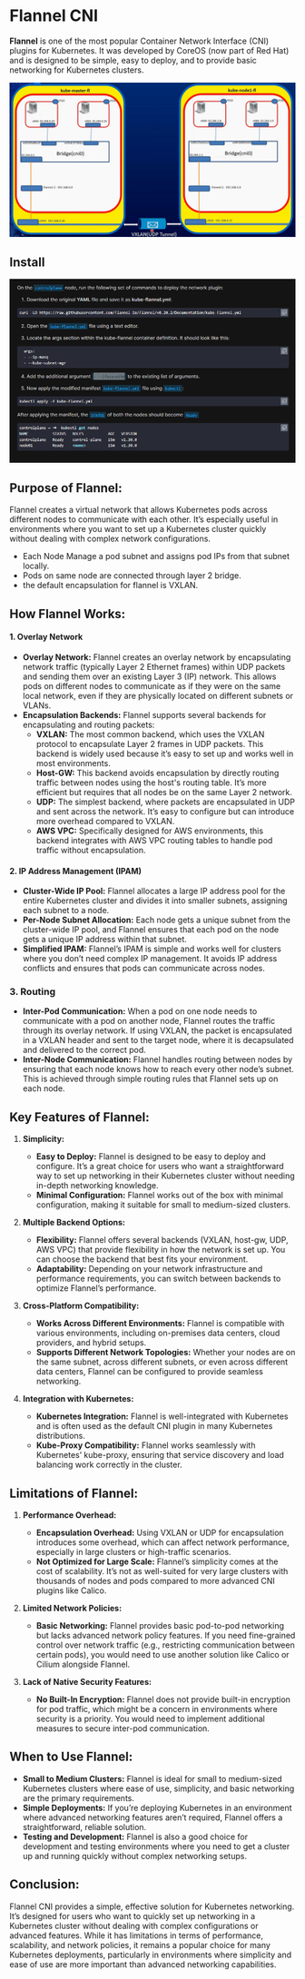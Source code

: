 # Flannel CNI

**Flannel** is one of the most popular Container Network Interface (CNI) plugins for Kubernetes. It was developed by CoreOS (now part of Red Hat) and is designed to be simple, easy to deploy, and to provide basic networking for Kubernetes clusters.

![alt text](images/flannel-ex.png)

## Install

![alt text](images/flannel-setup-1.png)

## **Purpose of Flannel:**

Flannel creates a virtual network that allows Kubernetes pods across different nodes to communicate with each other. It’s especially useful in environments where you want to set up a Kubernetes cluster quickly without dealing with complex network configurations.

- Each Node Manage a pod subnet and assigns pod IPs from that subnet locally.
- Pods on same node are connected through layer 2 bridge.
- the default encapsulation for flannel is VXLAN.

## **How Flannel Works:**

#### 1. Overlay Network

- **Overlay Network:** Flannel creates an overlay network by encapsulating network traffic (typically Layer 2 Ethernet frames) within UDP packets and sending them over an existing Layer 3 (IP) network. This allows pods on different nodes to communicate as if they were on the same local network, even if they are physically located on different subnets or VLANs.
- **Encapsulation Backends:** Flannel supports several backends for encapsulating and routing packets:
  - **VXLAN:** The most common backend, which uses the VXLAN protocol to encapsulate Layer 2 frames in UDP packets. This backend is widely used because it’s easy to set up and works well in most environments.
  - **Host-GW:** This backend avoids encapsulation by directly routing traffic between nodes using the host's routing table. It’s more efficient but requires that all nodes be on the same Layer 2 network.
  - **UDP:** The simplest backend, where packets are encapsulated in UDP and sent across the network. It’s easy to configure but can introduce more overhead compared to VXLAN.
  - **AWS VPC:** Specifically designed for AWS environments, this backend integrates with AWS VPC routing tables to handle pod traffic without encapsulation.

#### 2. IP Address Management (IPAM)

- **Cluster-Wide IP Pool:** Flannel allocates a large IP address pool for the entire Kubernetes cluster and divides it into smaller subnets, assigning each subnet to a node.
- **Per-Node Subnet Allocation:** Each node gets a unique subnet from the cluster-wide IP pool, and Flannel ensures that each pod on the node gets a unique IP address within that subnet.
- **Simplified IPAM:** Flannel’s IPAM is simple and works well for clusters where you don’t need complex IP management. It avoids IP address conflicts and ensures that pods can communicate across nodes.

### 3. Routing

- **Inter-Pod Communication:** When a pod on one node needs to communicate with a pod on another node, Flannel routes the traffic through its overlay network. If using VXLAN, the packet is encapsulated in a VXLAN header and sent to the target node, where it is decapsulated and delivered to the correct pod.
- **Inter-Node Communication:** Flannel handles routing between nodes by ensuring that each node knows how to reach every other node’s subnet. This is achieved through simple routing rules that Flannel sets up on each node.

## **Key Features of Flannel:**

1. **Simplicity:**

   - **Easy to Deploy:** Flannel is designed to be easy to deploy and configure. It’s a great choice for users who want a straightforward way to set up networking in their Kubernetes cluster without needing in-depth networking knowledge.
   - **Minimal Configuration:** Flannel works out of the box with minimal configuration, making it suitable for small to medium-sized clusters.

2. **Multiple Backend Options:**

   - **Flexibility:** Flannel offers several backends (VXLAN, host-gw, UDP, AWS VPC) that provide flexibility in how the network is set up. You can choose the backend that best fits your environment.
   - **Adaptability:** Depending on your network infrastructure and performance requirements, you can switch between backends to optimize Flannel’s performance.

3. **Cross-Platform Compatibility:**

   - **Works Across Different Environments:** Flannel is compatible with various environments, including on-premises data centers, cloud providers, and hybrid setups.
   - **Supports Different Network Topologies:** Whether your nodes are on the same subnet, across different subnets, or even across different data centers, Flannel can be configured to provide seamless networking.

4. **Integration with Kubernetes:**
   - **Kubernetes Integration:** Flannel is well-integrated with Kubernetes and is often used as the default CNI plugin in many Kubernetes distributions.
   - **Kube-Proxy Compatibility:** Flannel works seamlessly with Kubernetes’ kube-proxy, ensuring that service discovery and load balancing work correctly in the cluster.

## **Limitations of Flannel:**

1. **Performance Overhead:**

   - **Encapsulation Overhead:** Using VXLAN or UDP for encapsulation introduces some overhead, which can affect network performance, especially in large clusters or high-traffic scenarios.
   - **Not Optimized for Large Scale:** Flannel’s simplicity comes at the cost of scalability. It’s not as well-suited for very large clusters with thousands of nodes and pods compared to more advanced CNI plugins like Calico.

2. **Limited Network Policies:**

   - **Basic Networking:** Flannel provides basic pod-to-pod networking but lacks advanced network policy features. If you need fine-grained control over network traffic (e.g., restricting communication between certain pods), you would need to use another solution like Calico or Cilium alongside Flannel.

3. **Lack of Native Security Features:**
   - **No Built-In Encryption:** Flannel does not provide built-in encryption for pod traffic, which might be a concern in environments where security is a priority. You would need to implement additional measures to secure inter-pod communication.

## **When to Use Flannel:**

- **Small to Medium Clusters:** Flannel is ideal for small to medium-sized Kubernetes clusters where ease of use, simplicity, and basic networking are the primary requirements.
- **Simple Deployments:** If you’re deploying Kubernetes in an environment where advanced networking features aren’t required, Flannel offers a straightforward, reliable solution.
- **Testing and Development:** Flannel is also a good choice for development and testing environments where you need to get a cluster up and running quickly without complex networking setups.

## **Conclusion:**

Flannel CNI provides a simple, effective solution for Kubernetes networking. It’s designed for users who want to quickly set up networking in a Kubernetes cluster without dealing with complex configurations or advanced features. While it has limitations in terms of performance, scalability, and network policies, it remains a popular choice for many Kubernetes deployments, particularly in environments where simplicity and ease of use are more important than advanced networking capabilities.
